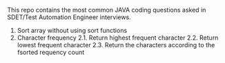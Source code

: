 This repo contains the most common JAVA coding questions asked in SDET/Test Automation Engineer interviews. 

1. Sort array without using sort functions
2. Character frequency
   2.1. Return highest frequent character
   2.2. Return lowest frequent character
   2.3. Return the characters according to the fsorted requency count
